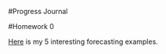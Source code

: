 
#Progress Journal

#Homework 0


[Here](https://htmlpreview.github.io/?https://github.com/BU-IE-360/spring20-miraymatur/blob/master/files/homework_0.html) is my 5 interesting forecasting examples.
